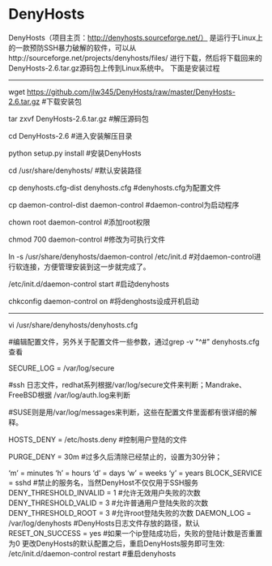 # DenyHosts
DenyHosts（项目主页：http://denyhosts.sourceforge.net/） 是运行于Linux上的一款预防SSH暴力破解的软件，可以从http://sourceforge.net/projects/denyhosts/files/ 进行下载，然后将下载回来的DenyHosts-2.6.tar.gz源码包上传到Linux系统中。
下面是安装过程
****************************************************************
wget https://github.com/jlw345/DenyHosts/raw/master/DenyHosts-2.6.tar.gz   #下载安装包

tar zxvf DenyHosts-2.6.tar.gz                                              #解压源码包

cd DenyHosts-2.6                                                            #进入安装解压目录

python setup.py install                                                    #安装DenyHosts

cd /usr/share/denyhosts/                                                  #默认安装路径

cp denyhosts.cfg-dist denyhosts.cfg                                    #denyhosts.cfg为配置文件

cp daemon-control-dist daemon-control                                #daemon-control为启动程序

chown root daemon-control                                           #添加root权限

chmod 700 daemon-control                                            #修改为可执行文件

ln -s /usr/share/denyhosts/daemon-control /etc/init.d         #对daemon-control进行软连接，方便管理安装到这一步就完成了。

/etc/init.d/daemon-control start             #启动denyhosts

chkconfig daemon-control on                  #将denghosts设成开机启动
******************************************************************
vi /usr/share/denyhosts/denyhosts.cfg    

#编辑配置文件，另外关于配置文件一些参数，通过grep -v "^#" denyhosts.cfg查看

SECURE_LOG = /var/log/secure     

#ssh 日志文件，redhat系列根据/var/log/secure文件来判断；Mandrake、FreeBSD根据 /var/log/auth.log来判断

 #SUSE则是用/var/log/messages来判断，这些在配置文件里面都有很详细的解释。
 
HOSTS_DENY = /etc/hosts.deny                 #控制用户登陆的文件

PURGE_DENY = 30m                             #过多久后清除已经禁止的，设置为30分钟；

‘m’ = minutes
‘h’ = hours
‘d’ = days
‘w’ = weeks
‘y’ = years
BLOCK_SERVICE = sshd                           #禁止的服务名，当然DenyHost不仅仅用于SSH服务
DENY_THRESHOLD_INVALID = 1                     #允许无效用户失败的次数
DENY_THRESHOLD_VALID = 3                       #允许普通用户登陆失败的次数
DENY_THRESHOLD_ROOT = 3                        #允许root登陆失败的次数
DAEMON_LOG = /var/log/denyhosts                #DenyHosts日志文件存放的路径，默认
RESET_ON_SUCCESS = yes                         #如果一个ip登陆成功后，失败的登陆计数是否重置为0
更改DenyHosts的默认配置之后，重启DenyHosts服务即可生效: 
/etc/init.d/daemon-control restart             #重启denyhosts
